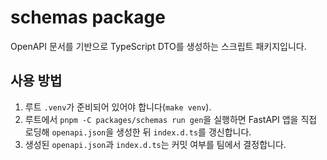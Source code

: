 # schemas package

OpenAPI 문서를 기반으로 TypeScript DTO를 생성하는 스크립트 패키지입니다.

## 사용 방법
1. 루트 `.venv`가 준비되어 있어야 합니다(`make venv`).
2. 루트에서 `pnpm -C packages/schemas run gen`을 실행하면 FastAPI 앱을 직접 로딩해 `openapi.json`을 생성한 뒤 `index.d.ts`를 갱신합니다.
3. 생성된 `openapi.json`과 `index.d.ts`는 커밋 여부를 팀에서 결정합니다.
